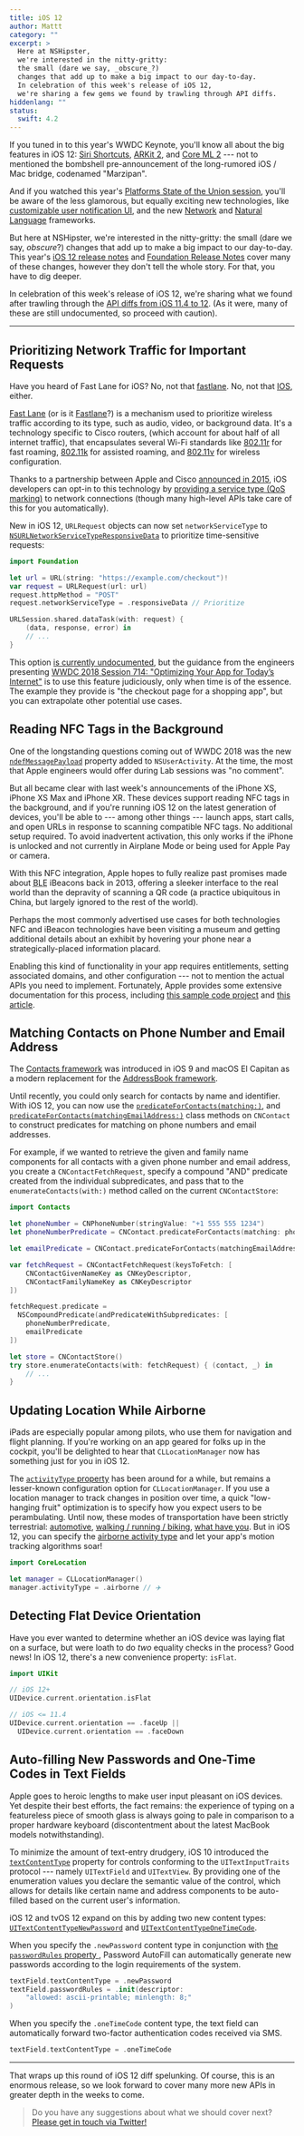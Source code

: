 ```yaml
---
title: iOS 12
author: Mattt
category: ""
excerpt: >
  Here at NSHipster,
  we're interested in the nitty-gritty:
  the small (dare we say, _obscure_?)
  changes that add up to make a big impact to our day-to-day.
  In celebration of this week's release of iOS 12,
  we're sharing a few gems we found by trawling through API diffs.
hiddenlang: ""
status:
  swift: 4.2
---
```


If you tuned in to this year's WWDC Keynote,
you'll know all about the big features in iOS 12:
[Siri Shortcuts](https://developer.apple.com/documentation/sirikit#2979425),
[ARKit 2](https://developer.apple.com/arkit/), and
[Core ML 2](https://developer.apple.com/machine-learning/) ---
not to mentioned the bombshell pre-announcement
of the long-rumored iOS / Mac bridge, codenamed "Marzipan".

And if you watched this year's
[Platforms State of the Union session](https://developer.apple.com/videos/play/wwdc2018/102/),
you'll be aware of the less glamorous,
but equally exciting new technologies,
like
[customizable user notification UI](https://developer.apple.com/documentation/usernotificationsui/),
and the new [Network](https://developer.apple.com/documentation/network)
and [Natural Language](https://developer.apple.com/documentation/naturallanguage) frameworks.

But here at NSHipster,
we're interested in the nitty-gritty:
the small (dare we say, _obscure_?)
changes that add up to make a big impact to our day-to-day.
This year's
[iOS 12 release notes](https://developer.apple.com/documentation/ios_release_notes/ios_12_release_notes)
and
[Foundation Release Notes](https://developer.apple.com/documentation/ios_release_notes/ios_12_release_notes/foundation_release_notes)
cover many of these changes,
however they don't tell the whole story.
For that, you have to dig deeper.

In celebration of this week's release of iOS 12,
we're sharing what we found after trawling through the
[API diffs from iOS 11.4 to 12](http://codeworkshop.net/objc-diff/sdkdiffs/ios/12.0/).
(As it were, many of these are still undocumented,
so proceed with caution).

---

## Prioritizing Network Traffic for Important Requests

Have you heard of Fast Lane for iOS?
No, not that [fastlane](https://fastlane.tools).
No, not that [IOS](https://www.cisco.com/c/en/us/products/ios-nx-os-software/ios-technologies/index.html),
either.

[Fast Lane](https://developer.cisco.com/site/fast-lane/)
(or is it [Fastlane](https://www.cisco.com/c/dam/en/us/td/docs/wireless/controller/technotes/8-3/Optimizing_WiFi_Connectivity_and_Prioritizing_Business_Apps.pdf)?)
is a mechanism used to prioritize wireless traffic according to its type,
such as audio, video, or background data.
It's a technology specific to Cisco routers,
(which account for about half of all internet traffic),
that encapsulates several Wi-Fi standards like
[802.11r](https://en.wikipedia.org/wiki/IEEE_802.11r-2008) for fast roaming,
[802.11k](https://en.wikipedia.org/wiki/IEEE_802.11k-2008) for assisted roaming, and
[802.11v](https://en.wikipedia.org/wiki/IEEE_802.11v) for wireless configuration.

Thanks to a partnership between Apple and Cisco
[announced in 2015](https://newsroom.cisco.com/press-release-content?type=webcontent&articleId=1715414),
iOS developers can opt-in to this technology by
[providing a service type (QoS marking)](https://developer.cisco.com/site/fast-lane/)
to network connections
(though many high-level APIs take care of this for you automatically).

New in iOS 12,
`URLRequest` objects can now set `networkServiceType` to
[`NSURLNetworkServiceTypeResponsiveData`](https://developer.apple.com/documentation/foundation/nsurlrequestnetworkservicetype/nsurlnetworkservicetyperesponsivedata?language=objc)
to prioritize time-sensitive requests:

```swift
import Foundation

let url = URL(string: "https://example.com/checkout")!
var request = URLRequest(url: url)
request.httpMethod = "POST"
request.networkServiceType = .responsiveData // Prioritize

URLSession.shared.dataTask(with: request) {
    (data, response, error) in
    // ...
}
```

This option [is currently undocumented](https://developer.apple.com/documentation/foundation/nsurlrequestnetworkservicetype/nsurlnetworkservicetyperesponsivedata?language=objc),
but the guidance from the engineers presenting
[WWDC 2018 Session 714: "Optimizing Your App for Today’s Internet"](https://developer.apple.com/videos/play/wwdc2018/714/)
is to use this feature judiciously,
only when time is of the essence.
The example they provide is "the checkout page for a shopping app",
but you can extrapolate other potential use cases.

## Reading NFC Tags in the Background

One of the longstanding questions coming out of WWDC 2018
was the new
[`ndefMessagePayload`](https://developer.apple.com/documentation/foundation/nsuseractivity/2968463-ndefmessagepayload)
property added to `NSUserActivity`.
At the time,
the most that Apple engineers would offer during Lab sessions was
"no comment".

But all became clear with last week's announcements
of the iPhone XS, iPhone XS Max and iPhone XR.
These devices support reading NFC tags in the background,
and if you're running iOS 12 on the latest generation of devices,
you'll be able to ---
among other things ---
launch apps, start calls, and open URLs
in response to scanning compatible NFC tags.
No additional setup required.
To avoid inadvertent activation,
this only works if the iPhone is unlocked
and not currently in Airplane Mode or being used for Apple Pay or camera.

With this NFC integration,
Apple hopes to fully realize past promises made about
<abbr title="Bluetooth Low Energy">BLE</abbr> iBeacons back in 2013,
offering a sleeker interface to the real world
than the depravity of scanning a QR code
(a practice ubiquitous in China,
but largely ignored to the rest of the world).

Perhaps the most commonly advertised use cases
for both technologies NFC and iBeacon technologies have been
visiting a museum and getting additional details about an exhibit
by hovering your phone near a strategically-placed information placard.

Enabling this kind of functionality in your app requires entitlements,
setting associated domains,
and other configuration ---
not to mention the actual APIs you need to implement.
Fortunately, Apple provides some extensive documentation for this process,
including [this sample code project](https://developer.apple.com/documentation/corenfc/building_an_nfc_tag_reader_app?changes=latest_minor)
and [this article](https://developer.apple.com/documentation/corenfc/adding_support_for_background_tag_reading?changes=latest_minor).

## Matching Contacts on Phone Number and Email Address

The [Contacts framework](https://developer.apple.com/documentation/contacts)
was introduced in iOS 9 and macOS El Capitan
as a modern replacement for the
[AddressBook framework](https://developer.apple.com/documentation/addressbook).

Until recently,
you could only search for contacts by name and identifier.
With iOS 12, you can now use the
[`predicateForContacts(matching:)`](https://developer.apple.com/documentation/contacts/cncontact/3020511-predicateforcontacts),
and [`predicateForContacts(matchingEmailAddress:)`](https://developer.apple.com/documentation/contacts/cncontact/3020510-predicateforcontacts)
class methods on `CNContact`
to construct predicates for matching on phone numbers and email addresses.

For example,
if we wanted to retrieve the given and family name components for all contacts
with a given phone number and email address,
you create a `CNContactFetchRequest`,
specify a compound "AND" predicate created from the individual subpredicates,
and pass that to the `enumerateContacts(with:)` method
called on the current `CNContactStore`:

```swift
import Contacts

let phoneNumber = CNPhoneNumber(stringValue: "+1 555 555 1234")
let phoneNumberPredicate = CNContact.predicateForContacts(matching: phoneNumber)

let emailPredicate = CNContact.predicateForContacts(matchingEmailAddress: "johnny@example.com")

var fetchRequest = CNContactFetchRequest(keysToFetch: [
    CNContactGivenNameKey as CNKeyDescriptor,
    CNContactFamilyNameKey as CNKeyDescriptor
])

fetchRequest.predicate =
  NSCompoundPredicate(andPredicateWithSubpredicates: [
    phoneNumberPredicate,
    emailPredicate
])

let store = CNContactStore()
try store.enumerateContacts(with: fetchRequest) { (contact, _) in
    // ...
}
```

## Updating Location While Airborne

iPads are especially popular among pilots,
who use them for navigation and flight planning.
If you're working on an app geared for folks up in the cockpit,
you'll be delighted to hear that
`CLLocationManager` now has something just for you in iOS 12.

The [`activityType` property](https://developer.apple.com/documentation/corelocation/cllocationmanager/1620567-activitytype)
has been around for a while,
but remains a lesser-known configuration option for `CLLocationManager`.
If you use a location manager to track changes in position over time,
a quick "low-hanging fruit" optimization is to specify
how you expect users to be perambulating.
Until now,
these modes of transportation have been strictly terrestrial:
[automotive](https://developer.apple.com/documentation/corelocation/clactivitytype/automotivenavigation),
[walking / running / biking](https://developer.apple.com/documentation/corelocation/clactivitytype/fitness),
[what have you](https://developer.apple.com/documentation/corelocation/clactivitytype/other).
But in iOS 12,
you can specify the
[airborne activity type](https://developer.apple.com/documentation/corelocation/clactivitytype/clactivitytypeairborne?language=objc)
and let your app's motion tracking algorithms soar!

```swift
import CoreLocation

let manager = CLLocationManager()
manager.activityType = .airborne // ✈️
```

## Detecting Flat Device Orientation

Have you ever wanted to determine whether an iOS device
was laying flat on a surface,
but were loath to do _two_ equality checks in the process?
Good news!
In iOS 12,
there's a new convenience property: `isFlat`.

```swift
import UIKit

// iOS 12+
UIDevice.current.orientation.isFlat

// iOS <= 11.4
UIDevice.current.orientation == .faceUp ||
  UIDevice.current.orientation == .faceDown
```

## Auto-filling New Passwords and One-Time Codes in Text Fields

Apple goes to heroic lengths to make user input pleasant on iOS devices.
Yet despite their best efforts,
the fact remains:
the experience of typing on a featureless piece of smooth glass
is always going to pale in comparison to a proper hardware keyboard
(discontentment about the latest MacBook models notwithstanding).

To minimize the amount of text-entry drudgery,
iOS 10 introduced the
[`textContentType`](https://developer.apple.com/documentation/uikit/uitextcontenttype) property
for controls conforming to the `UITextInputTraits` protocol ---
namely `UITextField` and `UITextView`.
By providing one of the enumeration values
you declare the semantic value of the control,
which allows for details like certain name and address components
to be auto-filled based on the current user's information.

iOS 12 and tvOS 12 expand on this by adding two new content types:
[`UITextContentTypeNewPassword`](https://developer.apple.com/documentation/uikit/uitextcontenttype/2980929-newpassword)
and
[`UITextContentTypeOneTimeCode`](https://developer.apple.com/documentation/uikit/uitextcontenttype/2980930-onetimecode).

When you specify the `.newPassword` content type
in conjunction with
[the `passwordRules` property ](https://nshipster.com/uitextinputpasswordrules/),
Password AutoFill can automatically generate new passwords
according to the login requirements of the system.

```swift
textField.textContentType = .newPassword
textField.passwordRules = .init(descriptor:
    "allowed: ascii-printable; minlength: 8;"
)
```

When you specify the `.oneTimeCode` content type,
the text field can automatically forward
two-factor authentication codes received via SMS.

```swift
textField.textContentType = .oneTimeCode
```

---

That wraps up this round of iOS 12 diff spelunking.
Of course, this is an enormous release,
so we look forward to cover many more new APIs in greater depth
in the weeks to come.

> Do you have any suggestions about what we should cover next?
> [Please get in touch via Twitter!](https://twitter.com/NSHipster/)
